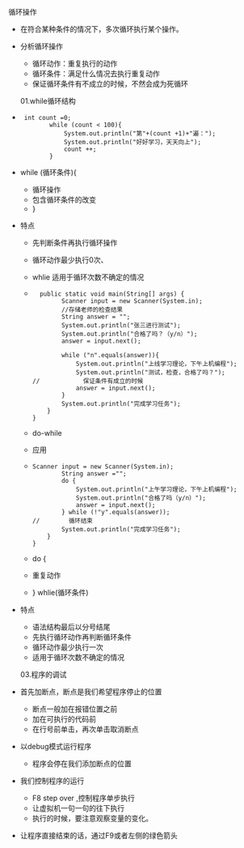 循环操作

+ 在符合某种条件的情况下，多次循环执行某个操作。

+ 分析循环操作

  + 循环动作：重复执行的动作
  + 循环条件：满足什么情况去执行重复动作
  + 保证循环条件有不成立的时候，不然会成为死循环

  01.while循环结构

+ ```
   int count =0;
          while (count < 100){
              System.out.println("第"+(count +1)+"遍：");
              System.out.println("好好学习，天天向上");
              count ++;
          }
  ```

+ while (循环条件){

  + 循环操作
  + 包含循环条件的改变
  + }

+ 特点

  + 先判断条件再执行循环操作

  + 循环动作最少执行0次、

  + whlie 适用于循环次数不确定的情况

  + ```
      public static void main(String[] args) {
            Scanner input = new Scanner(System.in);
            //存储老师的检查结果
            String answer = "";
            System.out.println("张三进行测试");
            System.out.println("合格了吗？（y/n）");
            answer = input.next();
            
            while ("n".equals(answer)){
                System.out.println("上线学习理论，下午上机编程");
                System.out.println("测试，检查，合格了吗？");
    //            保证条件有成立的时候
                answer = input.next();
            }
            System.out.println("完成学习任务");
        }
    }

    ```

  + do-while

  + 应用

  + ```
    Scanner input = new Scanner(System.in);
            String answer ="";
            do {
                System.out.println("上午学习理论，下午上机编程");
                System.out.println("合格了吗（y/n）");
                answer = input.next();
            } while (!"y".equals(answer));
    //        循环结束
            System.out.println("完成学习任务");
        }
    }
    ```

  + do {

  + 重复动作

  + } whlie(循环条件)

+ 特点

  + 语法结构最后以分号结尾
  + 先执行循环动作再判断循环条件
  + 循环动作最少执行一次
  + 适用于循环次数不确定的情况

  03.程序的调试

+ 首先加断点，断点是我们希望程序停止的位置

  + 断点一般加在报错位置之前
  + 加在可执行的代码前
  + 在行号前单击，再次单击取消断点

+ 以debug模式运行程序

  + 程序会停在我们添加断点的位置

+ 我们控制程序的运行

  + F8 step over ,控制程序单步执行
  + 让虚拟机一句一句的往下执行
  + 执行的时候，要注意观察变量的变化。

+ 让程序直接结束的话，通过F9或者左侧的绿色箭头